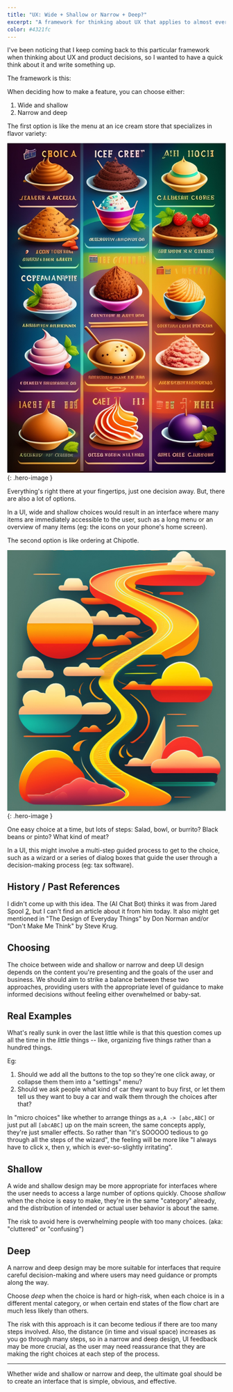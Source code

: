 ```yaml
---
title: "UX: Wide + Shallow or Narrow + Deep?"
excerpt: "A framework for thinking about UX that applies to almost every visual product decision."
color: #4321fc
---
```




I've been noticing that I keep coming back to this particular framework when thinking about UX and product decisions, so I wanted to have a quick think about it and write something up.

The framework is this:

When deciding how to make a feature, you can choose either:

1. Wide and shallow
2. Narrow and deep

The first option is like the menu at an ice cream store that specializes in flavor variety:

![menu of ice cream choices - from lexica.art](/img/ice-cream-menu.jpg){: .hero-image }

Everything's right there at your fingertips, just one decision away. But, there are also a lot of options.

In a UI, wide and shallow choices would result in an interface where many items are immediately accessible to the user, such as a long menu or an overview of many items (eg: the icons on your phone's home screen).

The second option is like ordering at Chipotle.

![a long path with few choices - from lexica.art](/img/guided-path.png){: .hero-image }

One easy choice at a time, but lots of steps: Salad, bowl, or burrito? Black beans or pinto? What kind of meat?

In a UI, this might involve a multi-step guided process to get to the choice, such as a wizard or a series of dialog boxes that guide the user through a decision-making process (eg: tax software).

## History / Past References

I didn't come up with this idea. The (AI Chat Bot) thinks it was from Jared Spool [2], but I can't find an article about it from him today. It also might get mentioned in "The Design of Everyday Things" by Don Norman and/or "Don't Make Me Think" by Steve Krug.

## Choosing

The choice between wide and shallow or narrow and deep UI design depends on the content you're presenting and the goals of the user and business. We should aim to strike a balance between these two approaches, providing users with the appropriate level of guidance to make informed decisions without feeling either overwhelmed or baby-sat.

## Real Examples

What's really sunk in over the last little while is that this question comes up all the time in the *little* things -- like, organizing five things rather than a hundred things.

Eg:

1. Should we add all the buttons to the top so they're one click away, or collapse them them into a "settings" menu?
2. Should we ask people what kind of car they want to buy first, or let them tell us they want to buy a car and walk them through the choices after that?

In "micro choices" like whether to arrange things as `a,A -> [abc,ABC]` or just put all `[abcABC]` up on the main screen, the same concepts apply, they're just smaller effects. So rather than "it's SOOOOO tedious to go through all the steps of the wizard", the feeling will be more like "I always have to click x, then y, which is ever-so-slightly irritating".

## Shallow

A wide and shallow design may be more appropriate for interfaces where the user needs to access a large number of options quickly. Choose *shallow* when the choice is easy to make, they're in the same "category" already, and the distribution of intended or actual user behavior is about the same.

The risk to avoid here is overwhelming people with too many choices. (aka: "cluttered" or "confusing")

## Deep

A narrow and deep design may be more suitable for interfaces that require careful decision-making and where users may need guidance or prompts along the way.

Choose *deep* when the choice is hard or high-risk, when each choice is in a different mental category, or when certain end states of the flow chart are much less likely than others.

The risk with this approach is it can become tedious if there are too many steps involved. Also, the distance (in time and visual space) increases as you go through many steps, so in a narrow and deep design, UI feedback may be more crucial, as the user may need reassurance that they are making the right choices at each step of the process.

---

Whether wide and shallow or narrow and deep, the ultimate goal should be to create an interface that is simple, obvious, and effective.






[2]: https://articles.uie.com/




